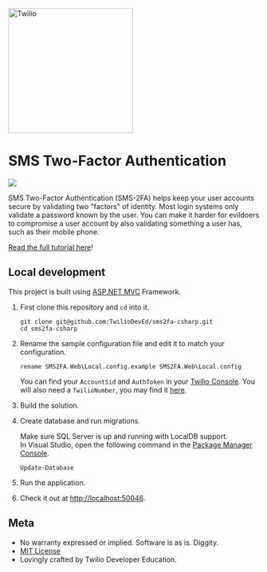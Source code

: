 <a href="https://www.twilio.com">
  <img src="https://static0.twilio.com/marketing/bundles/marketing/img/logos/wordmark-red.svg" alt="Twilio" width="250" />
</a>

# SMS Two-Factor Authentication

![](https://github.com/TwilioDevEd/sms2fa-csharp/workflows/NetFx/badge.svg)

SMS Two-Factor Authentication (SMS-2FA) helps keep your user accounts secure by
validating two "factors" of identity. Most login systems only validate a password
known by the user. You can make it harder for evildoers to compromise a user
account by also validating something a user has, such as their mobile phone.

[Read the full tutorial here](https://www.twilio.com/docs/tutorials/walkthrough/sms-two-factor-authentication/csharp/mvc)!

## Local development

This project is built using [ASP.NET MVC](http://www.asp.net/mvc) Framework.

1. First clone this repository and `cd` into it.

   ```shell
   git clone git@github.com:TwilioDevEd/sms2fa-csharp.git
   cd sms2fa-csharp
   ```

1. Rename the sample configuration file and edit it to match your configuration.

   ```shell
   rename SMS2FA.Web\Local.config.example SMS2FA.Web\Local.config
   ```

   You can find your `AccountSid` and `AuthToken` in your
   [Twilio Console](https://www.twilio.com/console).
   You will also need a `TwilioNumber`, you may find it [here](https://www.twilio.com/user/account/phone-numbers/incoming).

1. Build the solution.

1. Create database and run migrations.

   Make sure SQL Server is up and running with LocalDB support.  
   In Visual Studio, open the following command in the [Package Manager
   Console](https://docs.nuget.org/consume/package-manager-console).

   ```shell
   Update-Database
   ```

1. Run the application.

1. Check it out at [http://localhost:50046](http://localhost:50046).

## Meta

* No warranty expressed or implied. Software is as is. Diggity.
* [MIT License](http://www.opensource.org/licenses/mit-license.html)
* Lovingly crafted by Twilio Developer Education.
